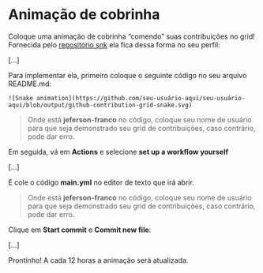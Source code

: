 # Animação de cobrinha

Coloque uma animação de cobrinha “comendo” suas contribuições no grid! 
Fornecida pelo [repositório snk](https://github.com/Platane/snk) ela fica dessa forma no seu perfil:

[...]

Para implementar ela, primeiro coloque o seguinte código no seu arquivo README.md:

``![Snake animation](https://github.com/seu-usuário-aqui/seu-usuário-aqui/blob/output/github-contribution-grid-snake.svg)``

> Onde está **jeferson-franco** no código, coloque seu nome de usuário para que seja demonstrado seu grid de contribuições, caso contrário, pode dar erro.

Em seguida, vá em **Actions** e selecione **set up a workflow yourself**

[...]

E cole o código **main.yml** no editor de texto que irá abrir.

> Onde está **jeferson-franco** no código, coloque seu nome de usuário para que seja demonstrado seu grid de contribuições, caso contrário, pode dar erro.

Clique em **Start commit** e **Commit new file**:

[...]

Prontinho! A cada 12 horas a animação será atualizada.
